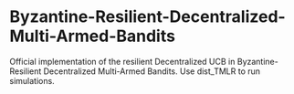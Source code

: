 # Byzantine-Resilient-Decentralized-Multi-Armed-Bandits
Official implementation of the resilient Decentralized UCB in Byzantine-Resilient Decentralized Multi-Armed Bandits. Use dist_TMLR to run simulations.
